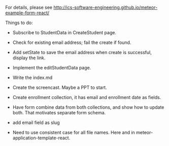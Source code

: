 

For details, please see http://ics-software-engineering.github.io/meteor-example-form-react/

Things to do:

* Subscribe to StudentData in CreateStudent page. 
* Check for existing email address; fail the create if found.
* Add setState to save the email address when create is successful, display the link.

* Implement the editStudentData page.
* Write the index.md
* Create the screencast. Maybe a PPT to start.
* Create enrollment collection, it has email and enrollment date as fields.
* Have form combine data from both collections, and show how to update both. That motivates separate form schema.
* add email field as slug

* Need to use consistent case for all file names. Here and in meteor-application-template-react.
